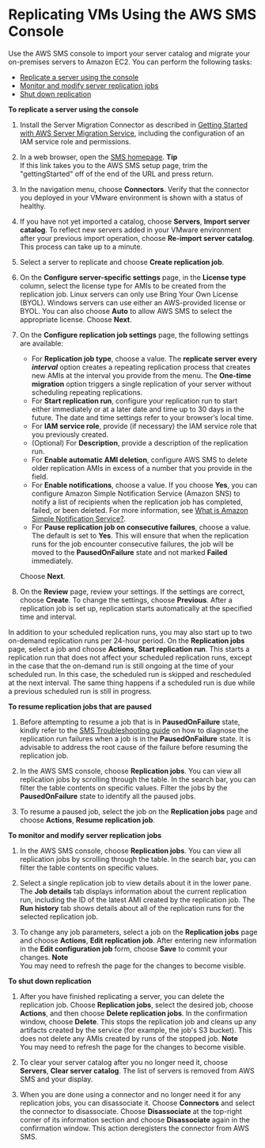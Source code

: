 # Replicating VMs Using the AWS SMS Console<a name="console_workflow"></a>

Use the AWS SMS console to import your server catalog and migrate your on\-premises servers to Amazon EC2\. You can perform the following tasks:
+ [Replicate a server using the console](#configure_replication)
+ [Monitor and modify server replication jobs](#monitor_replication)
+ [Shut down replication](#delete_replication) <a name="configure_replication"></a>

**To replicate a server using the console**

1. Install the Server Migration Connector as described in [Getting Started with AWS Server Migration Service](SMS_setup.md), including the configuration of an IAM service role and permissions\.

1. In a web browser, open the [SMS homepage](https://console.aws.amazon.com/servermigration/home)\.
**Tip**  
If this link takes you to the AWS SMS setup page, trim the "gettingStarted" off of the end of the URL and press return\.

1. In the navigation menu, choose **Connectors**\. Verify that the connector you deployed in your VMware environment is shown with a status of healthy\.

1. If you have not yet imported a catalog, choose **Servers**, **Import server catalog**\. To reflect new servers added in your VMware environment after your previous import operation, choose **Re\-import server catalog**\. This process can take up to a minute\.

1. Select a server to replicate and choose **Create replication job**\.

1. On the **Configure server\-specific settings** page, in the **License type** column, select the license type for AMIs to be created from the replication job\. Linux servers can only use Bring Your Own License \(BYOL\)\. Windows servers can use either an AWS\-provided license or BYOL\. You can also choose **Auto** to allow AWS SMS to select the appropriate license\. Choose **Next**\.

1. On the **Configure replication job settings** page, the following settings are available:
   + For **Replication job type**, choose a value\. The **replicate server every *interval*** option creates a repeating replication process that creates new AMIs at the interval you provide from the menu\. The **One\-time migration** option triggers a single replication of your server without scheduling repeating replications\.
   + For **Start replication run**, configure your replication run to start either immediately or at a later date and time up to 30 days in the future\. The date and time settings refer to your browser’s local time\. 
   + For **IAM service role**, provide \(if necessary\) the IAM service role that you previously created\.
   + \(Optional\) For **Description**, provide a description of the replication run\.
   + For **Enable automatic AMI deletion**, configure AWS SMS to delete older replication AMIs in excess of a number that you provide in the field\.
   + For **Enable notifications**, choose a value\. If you choose **Yes**, you can configure Amazon Simple Notification Service \(Amazon SNS\) to notify a list of recipients when the replication job has completed, failed, or been deleted\. For more information, see [What is Amazon Simple Notification Service?](http://docs.aws.amazon.com/sns/latest/dg/)\.
   + For **Pause replication job on consecutive failures**, choose a value\. The default is set to **Yes**\. This will ensure that when the replication runs for the job encounter consecutive failures, the job will be moved to the **PausedOnFailure** state and not marked **Failed** immediately\.

   Choose **Next**\.

1. On the **Review** page, review your settings\. If the settings are correct, choose **Create**\. To change the settings, choose **Previous**\. After a replication job is set up, replication starts automatically at the specified time and interval\.

In addition to your scheduled replication runs, you may also start up to two on\-demand replication runs per 24\-hour period\. On the **Replication jobs** page, select a job and choose **Actions**, **Start replication run**\. This starts a replication run that does not affect your scheduled replication runs, except in the case that the on\-demand run is still ongoing at the time of your scheduled run\. In this case, the scheduled run is skipped and rescheduled at the next interval\. The same thing happens if a scheduled run is due while a previous scheduled run is still in progress\.<a name="monitor_replication"></a>

**To resume replication jobs that are paused**

1. Before attempting to resume a job that is in **PausedOnFailure** state, kindly refer to the [SMS Troubleshooting guide](troubleshoot-sms.md) on how to diagnose the replication run failures when a job is in the **PausedOnFailure** state\. It is advisable to address the root cause of the failure before resuming the replication job\.

1. In the AWS SMS console, choose **Replication jobs**\. You can view all replication jobs by scrolling through the table\. In the search bar, you can filter the table contents on specific values\. Filter the jobs by the **PausedOnFailure** state to identify all the paused jobs\.

1. To resume a paused job, select the job on the **Replication jobs** page and choose **Actions**, **Resume replication job**\.

**To monitor and modify server replication jobs**

1. In the AWS SMS console, choose **Replication jobs**\. You can view all replication jobs by scrolling through the table\. In the search bar, you can filter the table contents on specific values\. 

1. Select a single replication job to view details about it in the lower pane\. The **Job details** tab displays information about the current replication run, including the ID of the latest AMI created by the replication job\. The **Run history** tab shows details about all of the replication runs for the selected replication job\. 

1. To change any job parameters, select a job on the **Replication jobs** page and choose **Actions**, **Edit replication job**\. After entering new information in the **Edit configuration job** form, choose **Save** to commit your changes\. 
**Note**  
You may need to refresh the page for the changes to become visible\.<a name="delete_replication"></a>

**To shut down replication**

1. After you have finished replicating a server, you can delete the replication job\. Choose **Replication jobs**, select the desired job, choose **Actions**, and then choose **Delete replication jobs**\. In the confirmation window, choose **Delete**\. This stops the replication job and cleans up any artifacts created by the service \(for example, the job's S3 bucket\)\. This does not delete any AMIs created by runs of the stopped job\. 
**Note**  
You may need to refresh the page for the changes to become visible\.

1. To clear your server catalog after you no longer need it, choose **Servers**, **Clear server catalog**\. The list of servers is removed from AWS SMS and your display\. 

1. When you are done using a connector and no longer need it for any replication jobs, you can disassociate it\. Choose **Connectors** and select the connector to disassociate\. Choose **Disassociate** at the top\-right corner of its information section and choose **Disassociate** again in the confirmation window\. This action deregisters the connector from AWS SMS\. 
